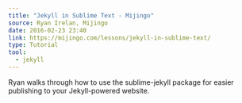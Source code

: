 ```yaml
---
title: "Jekyll in Sublime Text - Mijingo"
source: Ryan Irelan, Mijingo
date: 2016-02-23 23:40
link: https://mijingo.com/lessons/jekyll-in-sublime-text/
type: Tutorial
tool:
  - jekyll 
---
```

Ryan walks through how to use the sublime-jekyll package for easier publishing to your Jekyll-powered website. 





